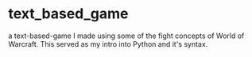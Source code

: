 # text_based_game
a text-based-game I made using some of the fight concepts of World of Warcraft. This served as my intro into Python and it's syntax.
